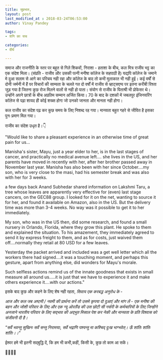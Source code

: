 ```yaml
---
title: सुप्रभात,
layout: post
last_modified_at : 2018-03-24T06:53:00
author: Vinay Pandey

tags:
- शनि का सच

categories:
- दीर्घ

---
```


समाज और राजनीति के स्तर पर बहुत से गिले शिकवों, निराशा - हताशा के बीच, कल मित्र राजीव भट्ट का एक संदेश मिला। (संप्रति - राजीव और उसकी पत्नी मनीषा कॉलेज के सहपाठी है) यद्यपि कॉलेज के जमाने मे दुआ सलाम से आगे का परिचय नही रहा और कॉलेज के बाद तो कभी मुलाकात भी नही हुई। कई वर्षों से दोनी जर्मनी में हैं पर विचारों की साम्यता के चलते गत दो वर्षों में राजीव से व्हाट्सएप्प पर इतना करीबी रिश्ता जुड़ गया है जितना कुछ रोज मिलने वालों से नही हो पाता। संयोग से राजीव के पिताश्री भी प्रोफेसर थे।उन्होंने अपने छात्रों के बीच अप्रतिम सम्मान अर्जित किया। 70 के बाद के दशकों में जबलपुर इंजिनयरिंग कॉलेज से पढ़ा शायद ही कोई शख्स होगा जो उनको जानता और मानता नही होगा। 

कल राजीव का संदेश पढ़ कर कुछ समय के लिए निशब्द रह गया। मानवता बहुत गहरे से जीवित है इसका पुनः प्रमाण मिल गया। 

राजीव का संदेश उधृत है।👇

"Would like to share a pleasant experience in an otherwise time of great pain for us...

Manisha's sister, Mayu, just a year elder to her, is in the last stages of cancer, and practically no medical avenue left....
she lives in the US, and her parents have moved in recently with her, after her brother passed away in November last year. Manisha has also been with her since October....my son, who is very close to the masi, had his semester break and was also with her for 3 weeks.

a few days back Anand Subhedar shared information on Lakshmi Taru, a tree whose leaves are apparently very effective for (even) last stage cancers, on the GEC88 group. I looked for it on the net, wanting to source it for her, and found it available on Amazon, also in the US. But the delivery time was more than 3-4 weeks. No way was it possible to get it to her immediately. 

My son, who was in the US then, did some research, and found a small nursery in Orlando, Florida, where they grow this plant. He spoke to them and explained the situation. To his amazement, they immediately agreed to send it by express freight to them, and as for costs, just waived them off....normally they retail at 80 USD for a few leaves.

Yesterday the packet arrived and included was a get well letter which all the workers there had signed....it was a touching moment, and perhaps this gesture, apart from anything else, did wonders for Mayu's morale. 

Such selfless actions remind us of the innate goodness that exists in small measure all around us.....it is just that we have to experience it and make others experience it....with our actions."


इसके बाद कुछ और कहने के लिए शेष नही रहता, 
*सिवाय एक करबद्ध अनुरोध के -*

*आज और कल जब अष्टमी / नवमी की प्रार्थना करें तो उसमे कृपया दो दुआएं और मांग लें - एक मनीषा की बहन और जोशी परिवार के लिए और एक न्यू ओरलैंड की उस छोटी सी नर्सरी के कर्मचारियों के लिए जिन्होंने अनजाने भारतीय परिवार के लिए सद्भाव की अद्भुत मिसाल पेश कर नेकी और मानवता के प्रति  विश्वास को संजीवनी दी है।*

 _"सर्वे भवन्तु सुखिनः सर्वे सन्तु निरामयाः,_
_सर्वे भद्राणि पश्यन्तु मा कश्चिद् दुःख भाग्भवेत्।_
_ऊँ शांतिः शांतिः शांतिः।।"_

ईश्वर हमे भी इतनी सद्बुद्धि दें, कि हम भी कभी,कहीं, किसी के, कुछ तो काम आ सकें।

🙏🌷🌷🙏
